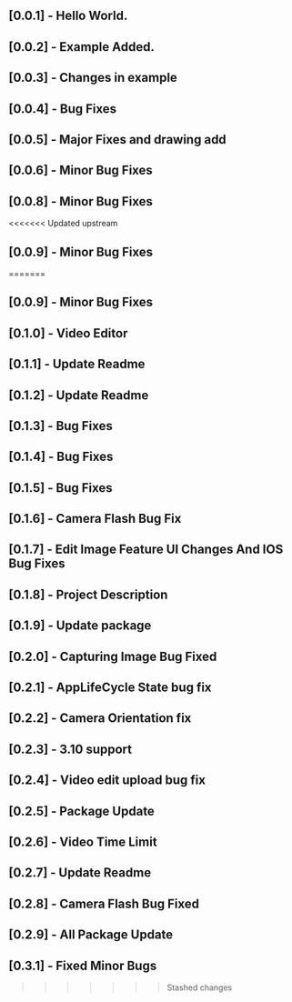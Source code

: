 ## [0.0.1] - Hello World.

## [0.0.2] - Example Added.

## [0.0.3] - Changes in example

## [0.0.4] - Bug Fixes

## [0.0.5] - Major Fixes and drawing add

## [0.0.6] - Minor Bug Fixes

## [0.0.8] - Minor Bug Fixes

<<<<<<< Updated upstream
## [0.0.9] - Minor Bug Fixes
=======
## [0.0.9] - Minor Bug Fixes

## [0.1.0] - Video Editor

## [0.1.1] - Update Readme

## [0.1.2] - Update Readme

## [0.1.3] - Bug Fixes

## [0.1.4] - Bug Fixes

## [0.1.5] - Bug Fixes

## [0.1.6] - Camera Flash Bug Fix

## [0.1.7] - Edit Image Feature UI Changes And IOS Bug Fixes

## [0.1.8] - Project Description

## [0.1.9] - Update package

## [0.2.0] - Capturing Image Bug Fixed

## [0.2.1] - AppLifeCycle State bug fix

## [0.2.2] - Camera Orientation fix

## [0.2.3] - 3.10 support

## [0.2.4] - Video edit upload bug fix

## [0.2.5] - Package Update

## [0.2.6] - Video Time Limit

## [0.2.7] - Update Readme

## [0.2.8] - Camera Flash Bug Fixed

## [0.2.9] - All Package Update

## [0.3.1] - Fixed Minor Bugs
>>>>>>> Stashed changes

